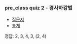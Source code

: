 ### pre_class quiz 2 - 경사하강법
- [질문지](https://docs.google.com/forms/d/e/1FAIpQLSeW5p4ELq5tUgxX_QcOKm4wQTCeFiMUW8633k1RMtC3eRrGfw/viewform)
- [통계](https://docs.google.com/forms/d/1b7yQ6CtfZIf_bUO5ghOi6ehknBEW1O1xuERATrbPcic/viewanalytics)






























정답:  2, 3, 4, 3, (2, 4)
